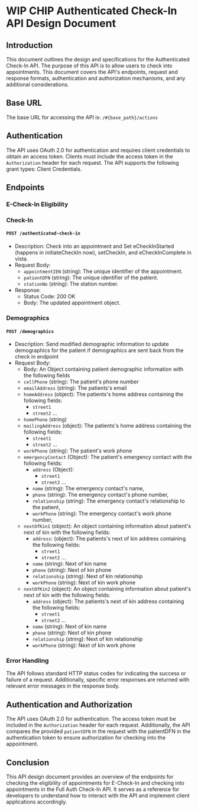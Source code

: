 # WIP CHIP Authenticated Check-In API Design Document

## Introduction
This document outlines the design and specifications for the Authenticated Check-In API. The purpose of this API is to allow users to check into appointments. This document covers the API's endpoints, request and response formats, authentication and authorization mechanisms, and any additional considerations.

## Base URL
The base URL for accessing the API is: `/#{base_path}/actions`

## Authentication
The API uses OAuth 2.0 for authentication and requires client credentials to obtain an access token. Clients must include the access token in the `Authorization` header for each request. The API supports the following grant types: Client Credentials.

## Endpoints

### E-Check-In Eligibility



### Check-In

#### `POST /authenticated-check-in`
- Description: Check into an appointment and Set eCheckInStarted (happens in initiateCheckIn now), setCheckIn, and eCheckInComplete in vista.
- Request Body:
  - `appointmentIEN` (string): The unique identifier of the appointment.
  - `patientDFN` (string): The unique identifier of the patient.
  - `stationNo` (string): The station number.
- Response:
  - Status Code: 200 OK
  - Body: The updated appointment object.

### Demographics

#### `POST /demographics`
  - Description: Send modified demographic information to update demographics for the patient if demographics are sent back from the check in endpoint
  - Request Body:
    - Body: An Object containing patient demographic information with the following fields
    - `cellPhone` (string): The patient's phone number
    - `emailAddress` (string): The patients's email
    - `homeAddress` (object): The patients's home address containing the following fields:
      - `street1`
      - `street2`
      ...
    - `homePhone` (string)
    - `mailingAddress` (object): The patients's home address containing the following fields:
      - `street1`
      - `street2`
      ...
    - `workPhone` (string): The patient's work phone
    - `emergencyContact` (Object): The patient's emergency contact with the following fields:
      - `address` (Object):
        - `street1`
        - `street2`
        ...
      - `name` (string): The emergency contact's name,
      - `phone` (string): The emergency contact's phone number,
      - `relationship` (string): The emergency contact's relationship to the patient,
      - `workPhone` (string): The emergency contact's work phone number,
    - `nextOfKin1` (object): An object containing information about patient's next of kin with the following fields:
      - `address`: (object): The patients's next of kin address containing the following fields:
        - `street1`
        - `street2`
        ...
      - `name` (string): Next of kin name
      - `phone` (string):  Next of kin phone
      - `relationship` (string): Next of kin relationship
      - `workPhone` (string): Next of kin work phone
    - `nextOfKin2` (object): An object containing information about patient's next of kin with the following fields:
      - `address` (object): The patients's next of kin address containing the following fields:
        - `street1`
        - `street2`
        ...
      - `name` (string): Next of kin name
      - `phone` (string): Next of kin phone
      - `relationship` (string): Next of kin relationship
      - `workPhone` (string): Next of kin work phone

### Error Handling
The API follows standard HTTP status codes for indicating the success or failure of a request. Additionally, specific error responses are returned with relevant error messages in the response body.

## Authentication and Authorization
The API uses OAuth 2.0 for authentication. The access token must be included in the `Authorization` header for each request. Additionally, the API compares the provided `patientDFN` in the request with the patientDFN in the authentication token to ensure authorization for checking into the appointment.

## Conclusion
This API design document provides an overview of the endpoints for checking the eligibility of appointments for E-Check-In and checking into appointments in the Full Auth Check-In API. It serves as a reference for developers to understand how to interact with the API and implement client applications accordingly.
